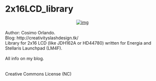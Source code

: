2x16LCD_library
===============
<div style="text-align: center;">
<a href="http://1.bp.blogspot.com/-RONUA6mMh10/UbTSgJyegYI/AAAAAAAABgw/pjKETZzeMNs/s1600/cover.jpg">
<img alt="img" src="http://1.bp.blogspot.com/-RONUA6mMh10/UbTSgJyegYI/AAAAAAAABgw/pjKETZzeMNs/s1600/cover.jpg">
</a>
</div>
<br>
Author: Cosimo Orlando.<br>
Blog: http://creativityslashdesign.tk/
<br>
Library for 2x16 LCD (like JDH162A or HD44780) written for Energia and Stellaris Launchpad (LM4F).
<br>
<br>
All info on my blog.
<br>
<br>
<br>
Creative Commons License (NC)
